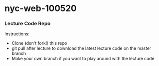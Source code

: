 # nyc-web-100520

### Lecture Code Repo

Instructions:

- Clone (don't fork!) this repo
- git pull after lecture to download the latest lecture code on the master branch
- Make your own branch if you want to play around with the lecture code
